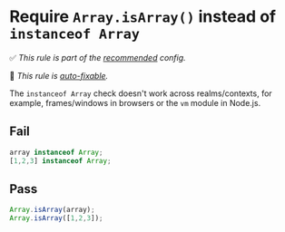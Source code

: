# Require `Array.isArray()` instead of `instanceof Array`

<!-- Do not manually modify RULE_NOTICE part. Run: `npm run generate-rule-notices` -->
<!-- RULE_NOTICE -->
✅ *This rule is part of the [recommended](https://github.com/sindresorhus/eslint-plugin-unicorn#recommended-config) config.*

🔧 *This rule is [auto-fixable](https://eslint.org/docs/user-guide/command-line-interface#fixing-problems).*
<!-- /RULE_NOTICE -->

The `instanceof Array` check doesn't work across realms/contexts, for example, frames/windows in browsers or the `vm` module in Node.js.

## Fail

```js
array instanceof Array;
[1,2,3] instanceof Array;
```

## Pass

```js
Array.isArray(array);
Array.isArray([1,2,3]);
```
